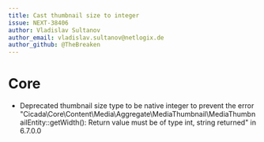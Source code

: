 ```yaml
---
title: Cast thumbnail size to integer
issue: NEXT-38406
author: Vladislav Sultanov
author_email: vladislav.sultanov@netlogix.de
author_github: @TheBreaken
---
```

# Core
* Deprecated thumbnail size type to be native integer to prevent the error "Cicada\Core\Content\Media\Aggregate\MediaThumbnail\MediaThumbnailEntity::getWidth(): Return value must be of type int, string returned" in 6.7.0.0
